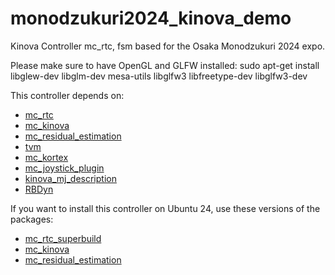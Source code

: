 # monodzukuri2024_kinova_demo
Kinova Controller mc_rtc, fsm based for the Osaka Monodzukuri 2024 expo.

Please make sure to have OpenGL and GLFW installed:
sudo apt-get install libglew-dev libglm-dev mesa-utils libglfw3 libfreetype-dev libglfw3-dev



This controller depends on:
- [mc_rtc](https://github.com/bastien-muraccioli/mc_rtc/tree/topic/external-forces-aware-qp)
- [mc_kinova](https://github.com/mathieu-celerier/mc_kinova/tree/topic/bota_ft_sensor)
- [mc_residual_estimation](https://github.com/mathieu-celerier/mc_residual_estimation)
- [tvm](https://github.com/bastien-muraccioli/tvm)
- [mc_kortex](https://github.com/mathieu-celerier/mc_kortex/tree/torqueModeDS)
- [mc_joystick_plugin](https://github.com/bastien-muraccioli/mc_joystick_plugin)
- [kinova_mj_description](https://github.com/mathieu-celerier/kinova_mj_description/tree/bota_ft_sensor)
- [RBDyn](https://github.com/mathieu-celerier/RBDyn)


If you want to install this controller on Ubuntu 24, use these versions of the packages:
- [mc_rtc_superbuild](https://github.com/bastien-muraccioli/mc-rtc-superbuild)
- [mc_kinova](https://github.com/bastien-muraccioli/mc_kinova/tree/topic/bota_ft_sensor-ros2)
- [mc_residual_estimation](https://github.com/bastien-muraccioli/mc_residual_estimation/tree/ros2)
